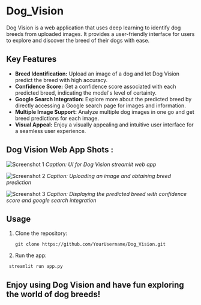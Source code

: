 # Dog_Vision

Dog Vision is a web application that uses deep learning to identify dog breeds from uploaded images. It provides a user-friendly interface for users to explore and discover the breed of their dogs with ease.

## Key Features

- **Breed Identification:** Upload an image of a dog and let Dog Vision predict the breed with high accuracy.
- **Confidence Score:** Get a confidence score associated with each predicted breed, indicating the model's level of certainty.
- **Google Search Integration:** Explore more about the predicted breed by directly accessing a Google search page for images and information.
- **Multiple Image Support:** Analyze multiple dog images in one go and get breed predictions for each image.
- **Visual Appeal:** Enjoy a visually appealing and intuitive user interface for a seamless user experience.

## Dog Vision Web App Shots : 

![Screenshot 1](https://github.com/RushikeshKothawade07/Dog_Vision/blob/main/screenshots/1.png)
*Caption: UI for Dog Vision streamlit web app*

![Screenshot 2](https://github.com/RushikeshKothawade07/Dog_Vision/blob/main/screenshots/2.png)
*Caption: Uploading an image and obtaining breed prediction*

![Screenshot 3](https://github.com/RushikeshKothawade07/Dog_Vision/blob/main/screenshots/3.png)
*Caption: Displaying the predicted breed with confidence score and google search integration*

## Usage

1. Clone the repository:

   ```shell
   git clone https://github.com/YourUsername/Dog_Vision.git
   ```

2. Run the app:

  ```shell
   streamlit run app.py
   ```

## Enjoy using Dog Vision and have fun exploring the world of dog breeds!

